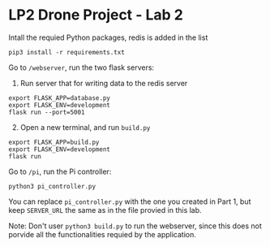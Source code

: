 # LP2 Drone Project - Lab 2
Intall the requied Python packages, redis is added in the list
```
pip3 install -r requirements.txt
```
Go to `/webserver`, run the two flask servers:

1. Run server that for writing data to the redis server
```
export FLASK_APP=database.py
export FLASK_ENV=development
flask run --port=5001
```
2. Open a new terminal, and run `build.py`
```
export FLASK_APP=build.py
export FLASK_ENV=development
flask run
```

Go to `/pi`, run the Pi controller:
```
python3 pi_controller.py
```
You can replace `pi_controller.py` with the one you created in Part 1, but keep `SERVER_URL` the same as in the file provied in this lab.

Note: Don't user `python3 build.py` to run the webserver, since this does not porvide all the functionalities requied by the application.

